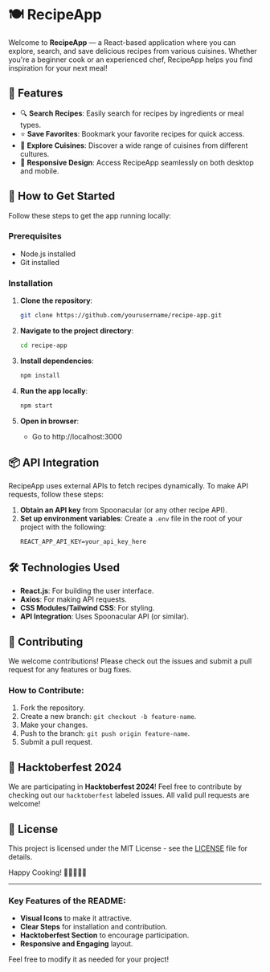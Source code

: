 # 🍽️ RecipeApp

Welcome to **RecipeApp** — a React-based application where you can explore, search, and save delicious recipes from various cuisines. Whether you're a beginner cook or an experienced chef, RecipeApp helps you find inspiration for your next meal!

## 🌟 Features

- 🔍 **Search Recipes**: Easily search for recipes by ingredients or meal types.
- ⭐ **Save Favorites**: Bookmark your favorite recipes for quick access.
- 🥗 **Explore Cuisines**: Discover a wide range of cuisines from different cultures.
- 📱 **Responsive Design**: Access RecipeApp seamlessly on both desktop and mobile.

## 🚀 How to Get Started

Follow these steps to get the app running locally:

### Prerequisites

- Node.js installed
- Git installed

### Installation

1. **Clone the repository**:
   ```bash
   git clone https://github.com/yourusername/recipe-app.git
   ```

2. **Navigate to the project directory**:
   ```bash
   cd recipe-app
   ```

3. **Install dependencies**:
   ```bash
   npm install
   ```

4. **Run the app locally**:
   ```bash
   npm start
   ```

5. **Open in browser**:
   * Go to http://localhost:3000

## 📦 API Integration

RecipeApp uses external APIs to fetch recipes dynamically. To make API requests, follow these steps:

1. **Obtain an API key** from Spoonacular (or any other recipe API).
2. **Set up environment variables**: Create a `.env` file in the root of your project with the following:
   ```
   REACT_APP_API_KEY=your_api_key_here
   ```

## 🛠️ Technologies Used

* **React.js**: For building the user interface.
* **Axios**: For making API requests.
* **CSS Modules/Tailwind CSS**: For styling.
* **API Integration**: Uses Spoonacular API (or similar).

## 🤝 Contributing

We welcome contributions! Please check out the issues and submit a pull request for any features or bug fixes.

### How to Contribute:

1. Fork the repository.
2. Create a new branch: `git checkout -b feature-name`.
3. Make your changes.
4. Push to the branch: `git push origin feature-name`.
5. Submit a pull request.

## 🎉 Hacktoberfest 2024

We are participating in **Hacktoberfest 2024**! Feel free to contribute by checking out our `hacktoberfest` labeled issues. All valid pull requests are welcome!

## 📄 License

This project is licensed under the MIT License - see the [LICENSE](LICENSE) file for details.

Happy Cooking! 🍳👩‍🍳👨‍🍳

---

### Key Features of the README:
- **Visual Icons** to make it attractive.
- **Clear Steps** for installation and contribution.
- **Hacktoberfest Section** to encourage participation.
- **Responsive and Engaging** layout.

Feel free to modify it as needed for your project!
